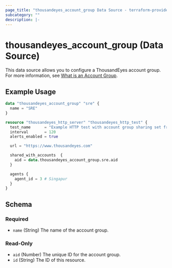 ```yaml
---
page_title: "thousandeyes_account_group Data Source - terraform-provider-thousandeyes"
subcategory: ""
description: |-
---
```


# thousandeyes_account_group (Data Source)

This data source allows you to configure a ThousandEyes account group. For more information, see [What is an Account Group](https://docs.thousandeyes.com/product-documentation/user-management/account-groups/what-is-an-account-group).

## Example Usage

```terraform
data "thousandeyes_account_group" "sre" {
  name = "SRE"
}

resource "thousandeyes_http_server" "thousandeyes_http_test" {
  test_name      = "Example HTTP test with account group sharing set from Terraform provider"
  interval       = 120
  alerts_enabled = true

  url = "https://www.thousandeyes.com"

  shared_with_accounts  {
    aid = data.thousandeyes_account_group.sre.aid
  }

  agents {
    agent_id = 3 # Singapur
  }
}
```

<!-- schema generated by tfplugindocs -->
## Schema

### Required

- `name` (String) The name of the account group.

### Read-Only

- `aid` (Number) The unique ID for the account group.
- `id` (String) The ID of this resource.


